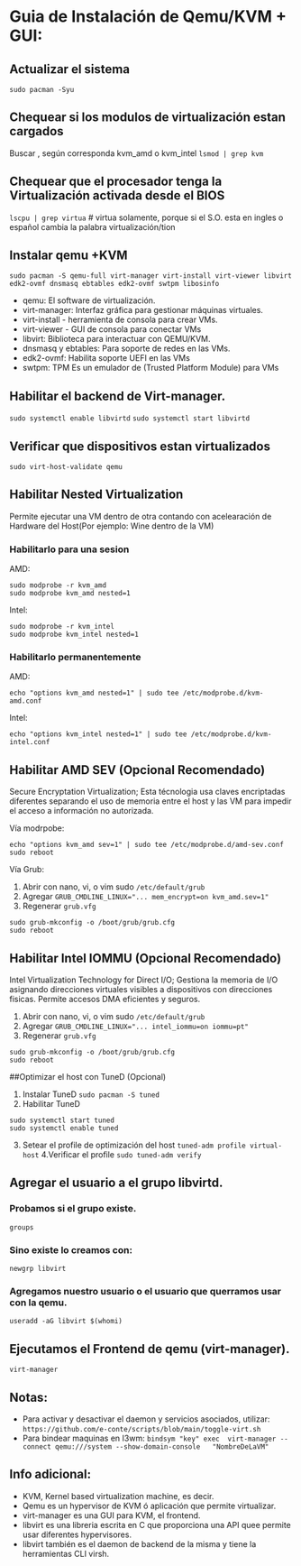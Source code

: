 # Guia de Instalación de Qemu/KVM + GUI:

## Actualizar el sistema
`sudo pacman -Syu`

## Chequear si los modulos de virtualización estan cargados
Buscar , según corresponda kvm_amd o kvm_intel
`lsmod | grep kvm`

## Chequear que el procesador tenga la Virtualización activada desde el BIOS 
`lscpu | grep virtua`     #   virtua solamente, porque si el S.O. esta en ingles o español cambia la palabra virtualización/tion

## Instalar qemu +KVM
`sudo pacman -S qemu-full virt-manager virt-install virt-viewer libvirt edk2-ovmf dnsmasq ebtables edk2-ovmf swtpm libosinfo`
  - qemu: El software de virtualización.
  - virt-manager: Interfaz gráfica para gestionar máquinas virtuales.
  - virt-install - herramienta de consola para crear VMs.
  - virt-viewer - GUI de consola para conectar VMs
  - libvirt: Biblioteca para interactuar con QEMU/KVM.
  - dnsmasq y ebtables: Para soporte de redes en las VMs.
  - edk2-ovmf: Habilita soporte UEFI en las VMs
  - swtpm: TPM Es un emulador de (Trusted Platform Module) para VMs

## Habilitar el backend de Virt-manager.
`sudo systemctl enable libvirtd`
`sudo systemctl start libvirtd`

## Verificar que dispositivos estan virtualizados
`sudo virt-host-validate qemu`

## Habilitar Nested Virtualization
Permite ejecutar una VM dentro de otra contando con acelearación de Hardware del Host(Por ejemplo: Wine dentro de la VM)

### Habilitarlo para una sesion
AMD:
```
sudo modprobe -r kvm_amd
sudo modprobe kvm_amd nested=1
```
Intel:
```
sudo modprobe -r kvm_intel
sudo modprobe kvm_intel nested=1
```

### Habilitarlo permanentemente
AMD:
```
echo "options kvm_amd nested=1" | sudo tee /etc/modprobe.d/kvm-amd.conf
```
Intel:
```
echo "options kvm_intel nested=1" | sudo tee /etc/modprobe.d/kvm-intel.conf
```

## Habilitar AMD SEV (Opcional Recomendado)
Secure Encryptation Virtualization; Esta técnologia usa claves encriptadas diferentes separando el uso de memoria entre el host y las VM para impedir el acceso a información no autorizada.

Vía modrpobe:
```
echo "options kvm_amd sev=1" | sudo tee /etc/modprobe.d/amd-sev.conf
sudo reboot
```
Vía Grub:
1. Abrir con nano, vi, o vim sudo
`/etc/default/grub`
2. Agregar
`GRUB_CMDLINE_LINUX="... mem_encrypt=on kvm_amd.sev=1"`
3. Regenerar `grub.vfg`
```  
sudo grub-mkconfig -o /boot/grub/grub.cfg
sudo reboot
```

## Habilitar Intel IOMMU (Opcional Recomendado)
Intel Virtualization Technology for Direct I/O; Gestiona la memoria de I/O asignando direcciones virtuales visibles a dispositivos con direcciones fisicas. Permite accesos DMA eficientes y seguros.
1. Abrir con nano, vi, o vim sudo
`/etc/default/grub`
2. Agregar
`GRUB_CMDLINE_LINUX="... intel_iommu=on iommu=pt"`
3. Regenerar `grub.vfg`
```  
sudo grub-mkconfig -o /boot/grub/grub.cfg
sudo reboot
```

##Optimizar el host con TuneD (Opcional)
1. Instalar TuneD
`sudo pacman -S tuned`
2. Habilitar TuneD
```
sudo systemctl start tuned
sudo systemctl enable tuned
```
3. Setear el profile de optimización del host
`tuned-adm profile virtual-host`
4.Verificar el profile
`sudo tuned-adm verify`

## Agregar el usuario a el grupo libvirtd.
### Probamos si el grupo existe.
`groups` 

### Sino existe lo  creamos con:   
`newgrp libvirt`

### Agregamos nuestro usuario o el usuario que querramos usar con la qemu.
`useradd -aG libvirt $(whomi)`

## Ejecutamos el Frontend de qemu (virt-manager). 
`virt-manager`

## Notas: 

- Para activar y desactivar el daemon y servicios asociados, utilizar:
 `https://github.com/e-conte/scripts/blob/main/toggle-virt.sh`
- Para bindear maquinas en I3wm:
 `bindsym "key" exec  virt-manager --connect qemu:///system --show-domain-console  
  "NombreDeLaVM"`

## Info adicional:
- KVM, Kernel based virtualization machine, es decir.
- Qemu es un hypervisor de KVM ó aplicación que permite virtualizar.
- virt-manager es una GUI para KVM, el frontend.
- libvirt es una libreria escrita en C que proporciona una API quee permite usar 
diferentes hypervisores. 
- libvirt también es el daemon de backend de la misma y tiene la herramientas CLI 
virsh.


